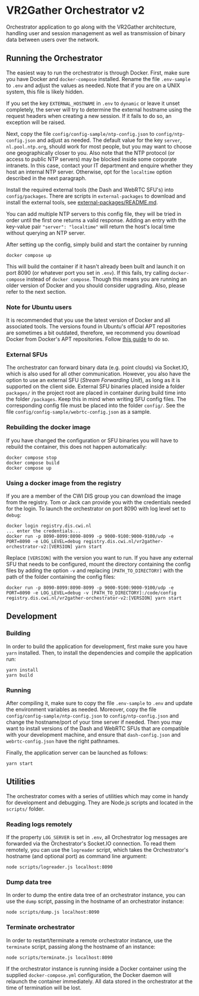 # VR2Gather Orchestrator v2

Orchestrator application to go along with the VR2Gather architecture, handling
user and session management as well as transmission of binary data between
users over the network.

## Running the Orchestrator

The easiest way to run the orchestrator is through Docker. First, make sure you
have Docker and `docker-compose` installed. Rename the file `.env-sample` to
`.env` and adjust the values as needed. Note that if you are on a UNIX system,
this file is likely hidden.

If you set the key `EXTERNAL_HOSTNAME` in `.env` to `dynamic` or leave it unset
completely, the server will try to determine the external hostname using the
request headers when creating a new session. If it fails to do so, an exception
will be raised.

Next, copy the file `config/config-sample/ntp-config.json` to
`config/ntp-config.json` and adjust as needed. The default value for the key
`server`, `nl.pool.ntp.org`, should work for most people, but you may want to
choose one geographically closer to you. Also note that the NTP protocol (or
access to public NTP servers) may be blocked inside some corporate intranets.
In this case, contact your IT department and enquire whether they host an
internal NTP server. Otherwise, opt for the `localtime` option described in the
next paragraph.

Install the required external tools (the Dash and WebRTC SFU's) into `config/packages`.
There are scripts in `external-packages` to download and install the external tools,
see [external-packages/README.md](external-packages/README.md).

You can add multiple NTP servers to this config file, they will be tried in
order until the first one returns a valid response. Adding an entry with the
key-value pair `"server": "localtime"` will return the host's local time
without querying an NTP server.

After setting up the config, simply build and start the container by running

    docker compose up

This will build the container if it hasn't already been built and launch it on
port 8090 (or whatever port you set in `.env`). If this fails, try calling
`docker-compose` instead of `docker compose`. Though this means you are running
an older version of Docker and you should consider upgrading. Also, please
refer to the next section.

### Note for Ubuntu users

It is recommended that you use the latest version of Docker and all associated
tools. The versions found in Ubuntu's official APT repositories are sometimes a
bit outdated, therefore, we recommend you download Docker from Docker's APT
repositories. Follow [this guide](https://docs.docker.com/engine/install/ubuntu/)
to do so.

### External SFUs

The orchestrator can forward binary data (e.g. point clouds) via Socket.IO,
which is also used for all other communication. However, you also have the
option to use an external SFU (*Stream Forwarding Unit*), as long as it is
supported on the client side.  External SFU binaries placed inside a folder
`packages/` in the project root are placed in container during build time into
the folder `/packages`. Keep this in mind when writing SFU config files. The
corresponding config file must be placed into the folder `config/`. See the
file `config/config-sample/webrtc-config.json` as a sample.

### Rebuilding the docker image

If you have changed the configuration or SFU binaries you will have to rebuild
the container, this does not happen automatically:

    docker compose stop
    docker compose build
    docker compose up

### Using a docker image from the registry

If you are a member of the CWI DIS group you can download the image from the
registry. Tom or Jack can provide you with the credentials needed for the login.
To launch the orchestrator on port 8090 with log level set to `debug`:

    docker login registry.dis.cwi.nl
    ... enter the credentials...
    docker run -p 8090-8099:8090-8099 -p 9000-9100:9000-9100/udp -e PORT=8090 -e LOG_LEVEL=debug registry.dis.cwi.nl/vr2gather-orchestrator-v2:[VERSION] yarn start

Replace `[VERSION]` with the version you want to run. If you have any external SFU
that needs to be configured, mount the directory containing the config files
by adding the option `-v` and replacing `[PATH_TO_DIRECTORY]` with the path of
the folder containing the config files:

    docker run -p 8090-8099:8090-8099 -p 9000-9100:9000-9100/udp -e PORT=8090 -e LOG_LEVEL=debug -v [PATH_TO_DIRECTORY]:/code/config registry.dis.cwi.nl/vr2gather-orchestrator-v2:[VERSION] yarn start

## Development

### Building

In order to build the application for development, first make sure you have
`yarn` installed. Then, to install the dependencies and compile the application
run:

    yarn install
    yarn build

### Running

After compiling it, make sure to copy the file `.env-sample` to `.env` and
update the environment variables as needed. Moreover, copy the file
`config/config-sample/ntp-config.json` to `config/ntp-config.json` and change
the hostname/port of your time server if needed. 
Then you may want to install versions of the Dash and WebRTC SFUs that are compatible with your development machine, and ensure that `dash-config.json` and `webrtc-config.json` have the right pathnames.

Finally, the application server
can be launched as follows:

    yarn start

## Utilities

The orchestrator comes with a series of utilities which may come in handy for
development and debugging. They are Node.js scripts and located in the
`scripts/` folder.

### Reading logs remotely

If the property `LOG_SERVER` is set in `.env`, all Orchestrator log messages
are forwarded via the Orchestrator's Socket.IO connection. To read them
remotely, you can use the `logreader` script, which takes the Orchestrator's
hostname (and optional port) as command line argument:

    node scripts/logreader.js localhost:8090

### Dump data tree

In order to dump the entire data tree of an orchestrator instance, you can use
the `dump` script, passing in the hostname of an orchestrator instance:

    node scripts/dump.js localhost:8090

### Terminate orchestrator

In order to restart/terminate a remote orchestrator instance, use the
`terminate` script, passing along the hostname of an instance:

    node scripts/terminate.js localhost:8090

If the orchestrator instance is running inside a Docker container using the
supplied `docker-compose.yml` configuration, the Docker daemon will relaunch
the container immediately. All data stored in the orchestrator at the time of
termination will be lost.
